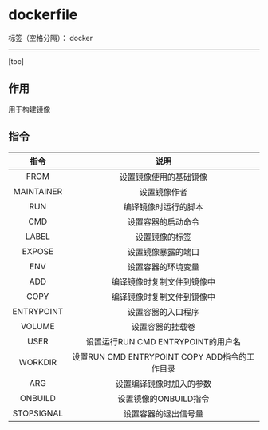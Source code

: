 ﻿# dockerfile

标签（空格分隔）： docker

---

[toc]

## 作用
用于构建镜像

## 指令

|指令|说明|
|:---:|:---:|
|FROM|设置镜像使用的基础镜像
|MAINTAINER|设置镜像作者
|RUN|编译镜像时运行的脚本
|CMD|设置容器的启动命令
|LABEL|设置镜像的标签
|EXPOSE|设置镜像暴露的端口
|ENV|设置容器的环境变量
|ADD|编译镜像时复制文件到镜像中
|COPY|编译镜像时复制文件到镜像中
|ENTRYPOINT|设置容器的入口程序
|VOLUME|设置容器的挂载卷
|USER|设置运行RUN CMD ENTRYPOINT的用户名
|WORKDIR|设置RUN CMD ENTRYPOINT COPY ADD指令的工作目录
|ARG|设置编译镜像时加入的参数
|ONBUILD|设置镜像的ONBUILD指令
|STOPSIGNAL|设置容器的退出信号量







